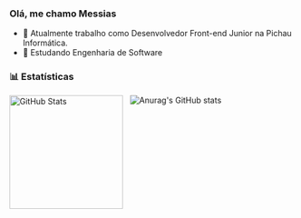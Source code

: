 ### Olá, me chamo Messias 

- 🔭 Atualmente trabalho como Desenvolvedor Front-end Junior na Pichau Informática.
- 🌱 Estudando Engenharia de Software

### 📊 Estatísticas

<p>
  <img 
    align="left" 
    alt="GitHub Stats" 
    height="200" 
    style="padding-right: 10px;" 
    src="https://github-readme-stats.vercel.app/api?username=messiaspichaujr&show_icons=true&theme=apprentice&include_all_commits=true&locale=pt-br" 
  />
  
![Anurag's GitHub stats](https://github-readme-stats.vercel.app/api?username=messiaspichaujr&theme=apprentice&show_icons=true&locale=pt-br)
</p>




